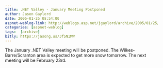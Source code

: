 ```yaml
---
title: .NET Valley - January Meeting Postponed
author: Jason Gaylord
date: 2005-01-25 08:54:00
aspnet-weblog-link: http://weblogs.asp.net/jgaylord/archive/2005/01/25/360154.aspx
categories: [aspnet-weblog]
tags:  [archive]
bitly: https://jasong.us/3fSN1MW
---
```


The January .NET Valley meeting will be postponed. The Wilkes-Barre/Scranton area is expected to get more snow tomorrow. The next meeting will be February 23rd.
